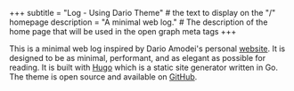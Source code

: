 +++
subtitle = "Log - Using Dario Theme" # the text to display on the "/" homepage
description = "A minimal web log." # The description of the home page that will be used in the open graph meta tags
+++

This is a minimal web log inspired by Dario Amodei's personal [website](https://darioamodei.com/). It is designed to be as minimal, performant, and as elegant as possible for reading. It is built with [Hugo](https://gohugo.io/) which is a static site generator written in Go. The theme is open source and available on [GitHub](https://github.com/GrantBirki/dario).
